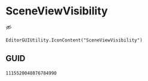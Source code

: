 # SceneViewVisibility
![](/img/SceneViewVisibility.png)

``` CSharp
EditorGUIUtility.IconContent("SceneViewVisibility")
```
## GUID
```
1115520048876784990
```

